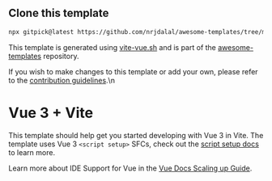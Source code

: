 ## Clone this template

```bash
npx gitpick@latest https://github.com/nrjdalal/awesome-templates/tree/main/vite-apps/vite-vue
```

This template is generated using [vite-vue.sh](https://github.com/nrjdalal/awesome-templates/blob/main/.github/.scripts/vite-vue.sh) and is part of the [awesome-templates](https://github.com/nrjdalal/awesome-templates) repository.

If you wish to make changes to this template or add your own, please refer to the [contribution guidelines](https://github.com/nrjdalal/awesome-templates?tab=readme-ov-file#contributing).\n
# Vue 3 + Vite

This template should help get you started developing with Vue 3 in Vite. The template uses Vue 3 `<script setup>` SFCs, check out the [script setup docs](https://v3.vuejs.org/api/sfc-script-setup.html#sfc-script-setup) to learn more.

Learn more about IDE Support for Vue in the [Vue Docs Scaling up Guide](https://vuejs.org/guide/scaling-up/tooling.html#ide-support).
